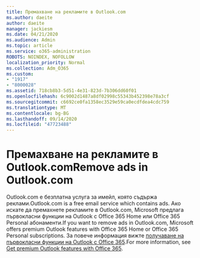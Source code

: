```yaml
---
title: Премахване на рекламите в Outlook.com
ms.author: daeite
author: daeite
manager: jackiesm
ms.date: 04/21/2020
ms.audience: Admin
ms.topic: article
ms.service: o365-administration
ROBOTS: NOINDEX, NOFOLLOW
localization_priority: Normal
ms.collection: Adm_O365
ms.custom:
- "1917"
- "8000028"
ms.assetid: 718cb8b3-5d51-4e31-823d-7b306dd60f01
ms.openlocfilehash: 6c9002d1487a8df02998c55343b452398e78a3cf
ms.sourcegitcommit: c6692ce0fa1358ec3529e59ca0ecdfdea4cdc759
ms.translationtype: MT
ms.contentlocale: bg-BG
ms.lasthandoff: 09/14/2020
ms.locfileid: "47723488"
---
```

# <a name="remove-ads-in-outlookcom"></a><span data-ttu-id="c937b-102">Премахване на рекламите в Outlook.com</span><span class="sxs-lookup"><span data-stu-id="c937b-102">Remove ads in Outlook.com</span></span>

<span data-ttu-id="c937b-103">Outlook.com е безплатна услуга за имейл, която съдържа реклами.</span><span class="sxs-lookup"><span data-stu-id="c937b-103">Outlook.com is a free email service which contains ads.</span></span> <span data-ttu-id="c937b-104">Ако искате да премахнете рекламите в Outlook.com, Microsoft предлага първокласни функции на Outlook с Office 365 Home или Office 365 Personal абонаменти.</span><span class="sxs-lookup"><span data-stu-id="c937b-104">If you want to remove ads in Outlook.com, Microsoft offers premium Outlook features with Office 365 Home or Office 365 Personal subscriptions.</span></span> <span data-ttu-id="c937b-105">За повече информация вижте [получаване на първокласни функции на Outlook с Office 365](https://go.microsoft.com/fwlink/?linkid=872181).</span><span class="sxs-lookup"><span data-stu-id="c937b-105">For more information, see [Get premium Outlook features with Office 365](https://go.microsoft.com/fwlink/?linkid=872181).</span></span>